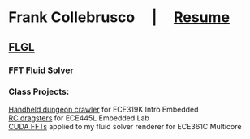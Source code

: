 # Frank Collebrusco &nbsp; &nbsp; | &nbsp; &nbsp; [Resume](https://drive.google.com/uc?export=download&id=1NLmbKekMYF17RRaYs-O7q0AstGYq_9Ws)

## [FLGL](https://github.com/collebrusco/flgl)
### [FFT Fluid Solver](https://github.com/collebrusco/fluid-solver-toy)

### Class Projects:
[Handheld dungeon crawler](https://github.com/collebrusco/ECE-319K-game-competition) for ECE319K Intro Embedded        
[RC dragsters](https://github.com/collebrusco/ECE-445L-final-project) for ECE445L Embedded Lab      
[CUDA FFTs](https://github.com/collebrusco/361C-term-project) applied to my fluid solver renderer for ECE361C Multicore


